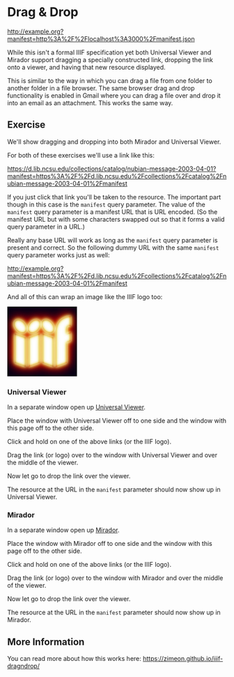 # Drag & Drop

http://example.org?manifest=http%3A%2F%2Flocalhost%3A3000%2Fmanifest.json 

While this isn't a formal IIIF specification yet both Universal Viewer and Mirador support dragging a specially constructed link, dropping the link onto a viewer, and having that new resource displayed.

This is similar to the way in which you can drag a file from one folder to another folder in a file browser. The same browser drag and drop functionality is enabled in Gmail where you can drag a file over and drop it into an email as an attachment. This works the same way.

## Exercise

We'll show dragging and dropping into both Mirador and Universal Viewer.

For both of these exercises we'll use a link like this:

https://d.lib.ncsu.edu/collections/catalog/nubian-message-2003-04-01?manifest=https%3A%2F%2Fd.lib.ncsu.edu%2Fcollections%2Fcatalog%2Fnubian-message-2003-04-01%2Fmanifest

If you just click that link you'll be taken to the resource. The important part though in this case is the `manifest` query parameter. The value of the `manifest` query parameter is a manifest URL that is URL encoded. (So the manifest URL but with some characters swapped out so that it forms a valid query parameter in a URL.)

 Really any base URL will work as long as the `manifest` query parameter is present and correct. So the following dummy URL with the same `manifest` query parameter works just as well:

http://example.org?manifest=https%3A%2F%2Fd.lib.ncsu.edu%2Fcollections%2Fcatalog%2Fnubian-message-2003-04-01%2Fmanifest

And all of this can wrap an image like the IIIF logo too:

[![](../assets/images/logo.jpg)](https://d.lib.ncsu.edu/collections/catalog/nubian-message-2003-04-01?manifest=https%3A%2F%2Fd.lib.ncsu.edu%2Fcollections%2Fcatalog%2Fnubian-message-2003-04-01%2Fmanifest)

### Universal Viewer

In a separate window open up [Universal Viewer](universal-viewer.md).

Place the window with Universal Viewer off to one side and the window with this page off to the other side.

Click and hold on one of the above links (or the IIIF logo).

Drag the link (or logo) over to the window with Universal Viewer and over the middle of the viewer.

Now let go to drop the link over the viewer.

The resource at the URL in the `manifest` parameter should now show up in Universal Viewer.

### Mirador

In a separate window open up [Mirador](mirador.md).

Place the window with Mirador off to one side and the window with this page off to the other side.

Click and hold on one of the above links (or the IIIF logo).

Drag the link (or logo) over to the window with Mirador and over the middle of the viewer.

Now let go to drop the link over the viewer.

The resource at the URL in the `manifest` parameter should now show up in Mirador.

## More Information

You can read more about how this works here:
https://zimeon.github.io/iiif-dragndrop/
